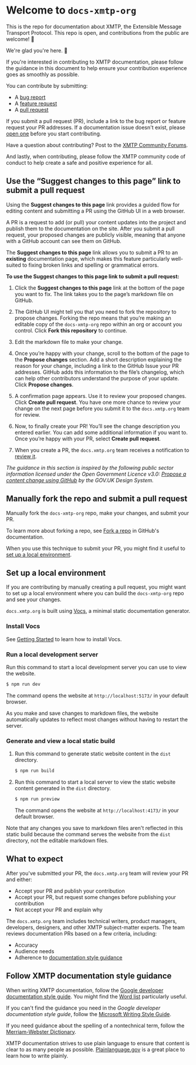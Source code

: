 # Welcome to `docs-xmtp-org`

This is the repo for documentation about XMTP, the Extensible Message Transport Protocol. This repo is open, and contributions from the public are welcome! 🫶

We're glad you're here. 👋

If you're interested in contributing to XMTP documentation, please follow the guidance in this document to help ensure your contribution experience goes as smoothly as possible.

You can contribute by submitting:

- A [bug report](https://github.com/xmtp/docs-xmtp-org/issues/new?assignees=jhaaaa&labels=bug%2C+documentation&projects=&template=bug_report.md&title=)
- A [feature request](https://github.com/xmtp/docs-xmtp-org/issues/new?assignees=jhaaaa&labels=documentation%2C+enhancement&projects=&template=feature_request.md&title=)
- A [pull request](https://github.com/xmtp/docs-xmtp-org/pulls)
  
If you submit a pull request (PR), include a link to the bug report or feature request your PR addresses. If a documentation issue doesn't exist, please [open one](https://github.com/xmtp/docs-xmtp-org/issues) before you start contributing.

Have a question about contributing? Post to the [XMTP Community Forums](https://community.xmtp.org/).

And lastly, when contributing, please follow the XMTP community code of conduct to help create a safe and positive experience for all.

## Use the “Suggest changes to this page” link to submit a pull request

Using the **Suggest changes to this page** link provides a guided flow for editing content and submitting a PR using the GitHub UI in a web browser.

A PR is a request to add (or pull) your content updates into the project and publish them to the documentation on the site. After you submit a pull request, your proposed changes are publicly visible, meaning that anyone with a GitHub account can see them on GitHub.

The **Suggest changes to this page** link allows you to submit a PR to an **existing** documentation page, which makes this feature particularly well-suited to fixing broken links and spelling or grammatical errors.

**To use the Suggest changes to this page link to submit a pull request:**

1. Click the **Suggest changes to this page** link at the bottom of the page you want to fix. The link takes you to the page’s markdown file on GitHub.

2. The GitHub UI might tell you that you need to fork the repository to propose changes. Forking the repo means that you’re making an editable copy of the `docs-xmtp-org` repo within an org or account you control. Click **Fork this repository** to continue.

3. Edit the markdown file to make your change.

4. Once you’re happy with your change, scroll to the bottom of the page to the **Propose changes** section. Add a short description explaining the reason for your change, including a link to the GitHub Issue your PR addresses. GitHub adds this information to the file’s changelog, which can help other contributors understand the purpose of your update. Click **Propose changes**.

5. A confirmation page appears. Use it to review your proposed changes. Click **Create pull request**. You have one more chance to review your change on the next page before you submit it to the `docs.xmtp.org` team for review.

6. Now, to finally create your PR! You’ll see the change description you entered earlier. You can add some additional information if you want to. Once you’re happy with your PR, select **Create pull request**.

7. When you create a PR, the `docs.xmtp.org` team receives a notification to [review it](#what-to-expect).

_The guidance in this section is inspired by the following public sector information licensed under the Open Government Licence v3.0: [Propose a content change using GitHub](https://design-system.service.gov.uk/community/propose-a-content-change-using-github/) by the GOV.UK Design System._

## Manually fork the repo and submit a pull request

Manually fork the `docs-xmtp-org` repo, make your changes, and submit your PR.

To learn more about forking a repo, see [Fork a repo](https://docs.github.com/en/get-started/quickstart/fork-a-repo) in GitHub's documentation.

When you use this technique to submit your PR, you might find it useful to [set up a local environment](#set-up-a-local-environment).

## Set up a local environment

If you are contributing by manually creating a pull request, you might want to set up a local environment where you can build the `docs-xmtp-org` repo and see your changes.

`docs.xmtp.org` is built using [Vocs](https://vocs.dev/), a minimal static documentation generator.

### Install Vocs

See [Getting Started](https://vocs.dev/docs) to learn how to install Vocs.

### Run a local development server

Run this command to start a local development server you can use to view the website.

```bash
$ npm run dev
```

The command opens the website at `http://localhost:5173/` in your default browser.

As you make and save changes to markdown files, the website automatically updates to reflect most changes without having to restart the server.

### Generate and view a local static build

1. Run this command to generate static website content in the `dist` directory.

   ```bash
   $ npm run build
   ```

2. Run this command to start a local server to view the static website content generated in the `dist` directory.

   ```bash
   $ npm run preview
   ```

   The command opens the website at `http://localhost:4173/` in your default browser.

Note that any changes you save to markdown files aren't reflected in this static build because the command serves the website from the `dist` directory, not the editable markdown files.

## What to expect

After you've submitted your PR, the `docs.xmtp.org` team will review your PR and either:

- Accept your PR and publish your contribution
- Accept your PR, but request some changes before publishing your contribution
- Not accept your PR and explain why

The `docs.xmtp.org` team includes technical writers, product managers, developers, designers, and other XMTP subject-matter experts. The team reviews documentation PRs based on a few criteria, including:

- Accuracy
- Audience needs
- Adherence to [documentation style guidance](#follow-xmtp-documentation-style-guidance)

## Follow XMTP documentation style guidance

When writing XMTP documentation, follow the [Google developer documentation style guide](https://developers.google.com/style). You might find the [Word list](https://developers.google.com/style/word-list#word-list) particularly useful.

If you can't find the guidance you need in the _Google developer documentation style guide_, follow the [Microsoft Writing Style Guide](https://docs.microsoft.com/en-us/style-guide/welcome/).

If you need guidance about the spelling of a nontechnical term, follow the [Merriam-Webster Dictionary](https://www.merriam-webster.com/).

XMTP documentation strives to use plain language to ensure that content is clear to as many people as possible. [Plainlanguage.gov](https://www.plainlanguage.gov/) is a great place to learn how to write plainly.
